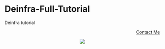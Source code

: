 # Deinfra-Full-Tutorial
Deinfra tutorial

<p style="font-size:14px" align="right">
<a href="https://t.me/animenochikara" target="_blank">Contact Me</a>
</p>

<p align="center">
  <img height="auto" width="auto" src="https://user-images.githubusercontent.com/38981255/202432156-50a53f84-3d5d-40da-950c-0d9e62c2e4b4.jpg">
</p>
